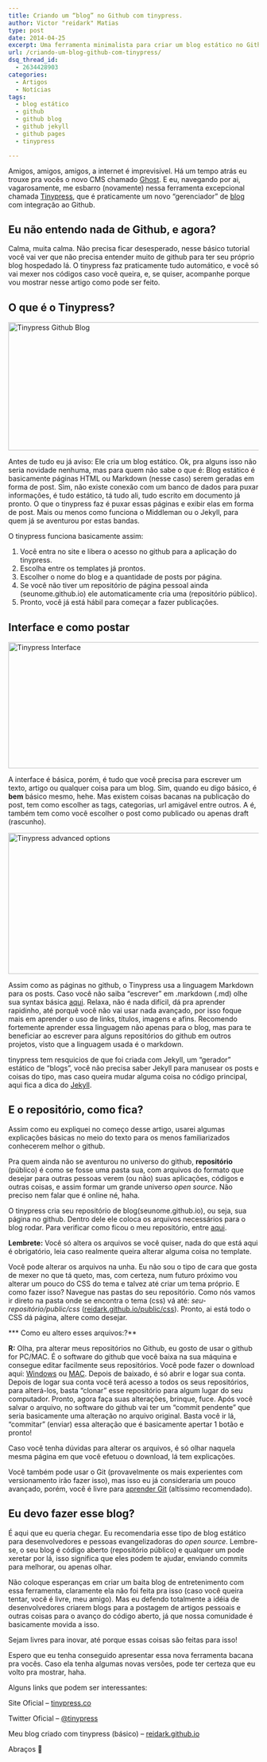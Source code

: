 ```yaml
---
title: Criando um “blog” no Github com tinypress.
author: Victor "reidark" Matias
type: post
date: 2014-04-25
excerpt: Uma ferramenta minimalista para criar um blog estático no Github. Simples, rápido e sem gastar nada.
url: /criando-um-blog-github-com-tinypress/
dsq_thread_id:
  - 2634428903
categories:
  - Artigos
  - Notícias
tags:
  - blog estático
  - github
  - github blog
  - github jekyll
  - github pages
  - tinypress

---
```

Amigos, amigos, amigos, a internet é imprevisível. Há um tempo atrás eu trouxe pra vocês o novo CMS chamado [Ghost][1]. E eu, navegando por ai, vagarosamente, me esbarro (novamente) nessa ferramenta excepcional chamada [Tinypress][2], que é praticamente um novo &#8220;gerenciador&#8221; de [blog][3] com integração ao Github.

## Eu não entendo nada de Github, e agora?

Calma, muita calma. Não precisa ficar desesperado, nesse básico tutorial você vai ver que não precisa entender muito de github para ter seu próprio blog hospedado lá. O tinypress faz praticamente tudo automático, e você só vai mexer nos códigos caso você queira, e, se quiser, acompanhe porque vou mostrar nesse artigo como pode ser feito.

## O que é o Tinypress?

[<img src="http://tableless.com.br/uploads/2014/04/Captura-de-Tela-2014-04-23-às-20.51.26.png" alt="Tinypress Github Blog" width="682" height="258" class="aligncenter size-full wp-image-42246" srcset="uploads/2014/04/Captura-de-Tela-2014-04-23-às-20.51.26.png 682w, uploads/2014/04/Captura-de-Tela-2014-04-23-às-20.51.26-400x151.png 400w" sizes="(max-width: 682px) 100vw, 682px" />][4]

Antes de tudo eu já aviso: Ele cria um blog estático. Ok, pra alguns isso não seria novidade nenhuma, mas para quem não sabe o que é: Blog estático é basicamente páginas HTML ou Markdown (nesse caso) serem geradas em forma de post. Sim, não existe conexão com um banco de dados para puxar informações, é tudo estático, tá tudo ali, tudo escrito em documento já pronto. O que o tinypress faz é puxar essas páginas e exibir elas em forma de post. Mais ou menos como funciona o Middleman ou o Jekyll, para quem já se aventurou por estas bandas.

O tinypress funciona basicamente assim:

  1. Você entra no site e libera o acesso no github para a aplicação do tinypress.
  2. Escolha entre os templates já prontos.
  3. Escolher o nome do blog e a quantidade de posts por página.
  4. Se você não tiver um repositório de página pessoal ainda (seunome.github.io) ele automaticamente cria uma (repositório público).
  5. Pronto, você já está hábil para começar a fazer publicações.

## Interface e como postar

[<img src="http://tableless.com.br/uploads/2014/04/Captura-de-Tela-2014-04-23-às-21.12.44.png" alt="Tinypress Interface" width="728" height="254" class="aligncenter size-full wp-image-42248" srcset="uploads/2014/04/Captura-de-Tela-2014-04-23-às-21.12.44.png 728w, uploads/2014/04/Captura-de-Tela-2014-04-23-às-21.12.44-400x139.png 400w" sizes="(max-width: 728px) 100vw, 728px" />][5]

A interface é básica, porém, é tudo que você precisa para escrever um texto, artigo ou qualquer coisa para um blog. Sim, quando eu digo básico, é **bem** básico mesmo, hehe. Mas existem coisas bacanas na publicação do post, tem como escolher as tags, categorias, url amigável entre outros. A é, também tem como você escolher o post como publicado ou apenas draft (rascunho).

[<img src="http://tableless.com.br/uploads/2014/04/Captura-de-Tela-2014-04-23-às-21.21.01.png" alt="Tinypress advanced options" width="665" height="284" class="aligncenter size-full wp-image-42249" srcset="uploads/2014/04/Captura-de-Tela-2014-04-23-às-21.21.01.png 665w, uploads/2014/04/Captura-de-Tela-2014-04-23-às-21.21.01-400x170.png 400w" sizes="(max-width: 665px) 100vw, 665px" />][6] 

Assim como as páginas no github, o Tinypress usa a linguagem Markdown para os posts. Caso você não saiba &#8220;escrever&#8221; em .markdown (.md) olhe sua syntax básica [aqui][7]. Relaxa, não é nada difícil, dá pra aprender rapidinho, até porquê você não vai usar nada avançado, por isso foque mais em aprender o uso de links, títulos, imagens e afins. Recomendo fortemente aprender essa linguagem não apenas para o blog, mas para te beneficiar ao escrever para alguns repositórios do github em outros projetos, visto que a linguagem usada é o markdown.

tinypress tem resquicios de que foi criada com Jekyll, um &#8220;gerador&#8221; estático de &#8220;blogs&#8221;, você não precisa saber Jekyll para manusear os posts e coisas do tipo, mas caso queira mudar alguma coisa no código principal, aqui fica a dica do [Jekyll][8].

## E o repositório, como fica?

Assim como eu expliquei no começo desse artigo, usarei algumas explicações básicas no meio do texto para os menos familiarizados conhecerem melhor o github.

Pra quem ainda não se aventurou no universo do github, **repositório** (público) é como se fosse uma pasta sua, com arquivos do formato que desejar para outras pessoas verem (ou não) suas aplicações, códigos e outras coisas, e assim formar um grande universo _open source_. Não preciso nem falar que é online né, haha.

O tinypress cria seu repositório de blog(seunome.github.io), ou seja, sua página no github. Dentro dele ele coloca os arquivos necessários para o blog rodar. Para verificar como ficou o meu repositório, entre [aqui][9].

**Lembrete:** Você só altera os arquivos se você quiser, nada do que está aqui é obrigatório, leia caso realmente queira alterar alguma coisa no template. 

Você pode alterar os arquivos na unha. Eu não sou o tipo de cara que gosta de mexer no que tá queto, mas, com certeza, num futuro próximo vou alterar um pouco do CSS do tema e talvez até criar um tema próprio. E como fazer isso? Navegue nas pastas do seu repositório. Como nós vamos ir direto na pasta onde se encontra o tema (css) vá até: _seu-repositório/public/css_ ([reidark.github.io/public/css][10]). Pronto, ai está todo o CSS dá página, altere como desejar.

*** Como eu altero esses arquivos:?**
  
**R:** Olha, pra alterar meus repositórios no Github, eu gosto de usar o github for PC/MAC. É o software do github que você baixa na sua máquina e consegue editar facilmente seus repositórios. Você pode fazer o download aqui: [Windows][11] ou [MAC][12]. Depois de baixado, é só abrir e logar sua conta. Depois de logar sua conta você terá acesso a todos os seus repositórios, para alterá-los, basta &#8220;clonar&#8221; esse repositório para algum lugar do seu computador. Pronto, agora faça suas alterações, brinque, fuce. Após você salvar o arquivo, no software do github vai ter um &#8220;commit pendente&#8221; que seria basicamente uma alteração no arquivo original. Basta você ir lá, &#8220;commitar&#8221; (enviar) essa alteração que é basicamente apertar 1 botão e pronto!

Caso você tenha dúvidas para alterar os arquivos, é só olhar naquela mesma página em que você efetuou o download, lá tem explicações.

Você também pode usar o Git (provavelmente os mais experientes com versionamento irão fazer isso), mas isso eu já consideraria um pouco avançado, porém, você é livre para [aprender Git][13] (altíssimo recomendado).

## Eu devo fazer esse blog?

É aqui que eu queria chegar. Eu recomendaria esse tipo de blog estático para desenvolvedores e pessoas evangelizadoras do _open source_. Lembre-se, o seu blog é código aberto (repositório público) e qualquer um pode xeretar por lá, isso significa que eles podem te ajudar, enviando commits para melhorar, ou apenas olhar.

Não coloque esperanças em criar um baita blog de entretenimento com essa ferramenta, claramente ela não foi feita pra isso (caso você queira tentar, você é livre, meu amigo). Mas eu defendo totalmente a idéia de desenvolvedores criarem blogs para a postagem de artigos pessoais e outras coisas para o avanço do código aberto, já que nossa comunidade é basicamente movida a isso.

Sejam livres para inovar, até porque essas coisas são feitas para isso!

Espero que eu tenha conseguido apresentar essa nova ferramenta bacana pra vocês. Caso ela tenha algumas novas versões, pode ter certeza que eu volto pra mostrar, haha.

Alguns links que podem ser interessantes:

Site Oficial &#8211; [tinypress.co][2]
  
Twitter Oficial &#8211; [@tinypress][14]
  
Meu blog criado com tinypress (básico) &#8211; [reidark.github.io][15]

Abraços 🙂

 [1]: http://tableless.com.br/ghost-simples-e-perfeita-plataforma-para-publicacoes/
 [2]: https://tinypress.co/
 [3]: http://reidark.github.io/criando-paginas-no-github/
 [4]: http://tableless.com.br/uploads/2014/04/Captura-de-Tela-2014-04-23-às-20.51.26.png
 [5]: http://tableless.com.br/uploads/2014/04/Captura-de-Tela-2014-04-23-às-21.12.44.png
 [6]: http://tableless.com.br/uploads/2014/04/Captura-de-Tela-2014-04-23-às-21.21.01.png
 [7]: http://daringfireball.net/projects/markdown/syntax
 [8]: http://jekyllrb.com/docs/github-pages/
 [9]: https://github.com/reidark/reidark.github.io
 [10]: https://github.com/reidark/reidark.github.io/tree/master/public/css
 [11]: https://windows.github.com/
 [12]: https://mac.github.com/
 [13]: http://tableless.com.br/iniciando-no-git-parte-1/
 [14]: https://twitter.com/tinypress_co
 [15]: http://reidark.github.io/